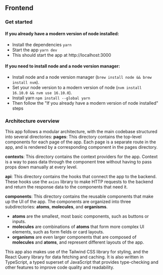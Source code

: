 ## Frontend

### Get started
#### If you already have a modern version of node installed:
- Install the dependencies `yarn`
- Start the app `yarn dev`
- This should start the app at http://localhost:3000

#### If you need to install node and a node version manager:
- Install node and a node version manager (`brew install node && brew install nvm`).
- Set your node version to a modern version of node (`nvm install 16.10.0 && nvm use 16.10.0`).
- Install yarn `npm install --global yarn`
- Then follow the "If you already have a modern version of node installed" steps


### Architecture overview
This app follows a modular architecture, with the main codebase structured into several directories:
**pages**: This directory contains the top-level components for each page of the app. Each page is a separate route in the app, and is rendered by a corresponding component in the pages directory.

**contexts**: This directory contains the context providers for the app. Context is a way to pass data through the component tree without having to pass props down manually at every level.

**api**: This directory contains the hooks that connect the app to the backend. These hooks use the `axios` library to make HTTP requests to the backend and return the response data to the components that need it.

**components**: This directory contains the reusable components that make up the UI of the app. The components are organized into three subdirectories: **atoms**, **molecules**, and **organisms**.
- **atoms** are the smallest, most basic components, such as buttons or inputs.
- **molecules** are combinations of **atoms** that form more complex UI elements, such as form fields or card layouts.
- **organisms** are even larger components that are composed of **molecules** and **atoms**, and represent different layouts of the app.

This app also makes use of the Tailwind CSS library for styling, and the React Query library for data fetching and caching. It is also written in TypeScript, a typed superset of JavaScript that provides type-checking and other features to improve code quality and readability.

